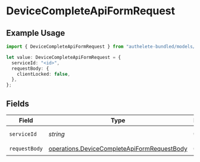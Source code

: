 # DeviceCompleteApiFormRequest

## Example Usage

```typescript
import { DeviceCompleteApiFormRequest } from "authelete-bundled/models/operations";

let value: DeviceCompleteApiFormRequest = {
  serviceId: "<id>",
  requestBody: {
    clientLocked: false,
  },
};
```

## Fields

| Field                                                                                                      | Type                                                                                                       | Required                                                                                                   | Description                                                                                                |
| ---------------------------------------------------------------------------------------------------------- | ---------------------------------------------------------------------------------------------------------- | ---------------------------------------------------------------------------------------------------------- | ---------------------------------------------------------------------------------------------------------- |
| `serviceId`                                                                                                | *string*                                                                                                   | :heavy_check_mark:                                                                                         | A service ID.                                                                                              |
| `requestBody`                                                                                              | [operations.DeviceCompleteApiFormRequestBody](../../models/operations/devicecompleteapiformrequestbody.md) | :heavy_check_mark:                                                                                         | N/A                                                                                                        |
